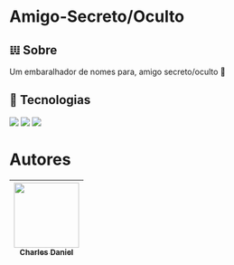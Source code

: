 <h1>Amigo-Secreto/Oculto</h1>

<h2> 𝍕 Sobre</h2>
<p>Um embaralhador de nomes para, amigo secreto/oculto 🫥</p>

## 🚀 Tecnologias
<div>
  <img src="https://img.shields.io/badge/HTML-239120?style=for-the-badge&logo=html5&logoColor=white">
  <img src="https://img.shields.io/badge/CSS-239120?&style=for-the-badge&logo=css3&logoColor=white">
  <img src="https://img.shields.io/badge/JavaScript-F7DF1E?style=for-the-badge&logo=javascript&logoColor=black">
</div>

# Autores

| [<img loading="lazy" src="https://avatars.githubusercontent.com/u/195770855?v=4" width=115><br><sub>Charles Daniel</sub>](https://github.com/chadaan-dev) |
| :---: |
